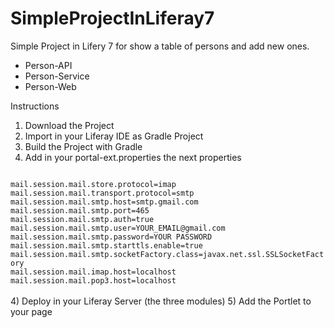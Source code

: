 # SimpleProjectInLiferay7

Simple Project in Lifery 7 for show a table of persons and add new ones.

- Person-API
- Person-Service
- Person-Web

Instructions
1) Download the Project
2) Import in your Liferay IDE as Gradle Project
3) Build the Project with Gradle
4) Add in your portal-ext.properties the next properties
<code>
mail.session.mail.store.protocol=imap
mail.session.mail.transport.protocol=smtp
mail.session.mail.smtp.host=smtp.gmail.com
mail.session.mail.smtp.port=465
mail.session.mail.smtp.auth=true
mail.session.mail.smtp.user=YOUR_EMAIL@gmail.com
mail.session.mail.smtp.password=YOUR PASSWORD
mail.session.mail.smtp.starttls.enable=true
mail.session.mail.smtp.socketFactory.class=javax.net.ssl.SSLSocketFactory
mail.session.mail.imap.host=localhost
mail.session.mail.pop3.host=localhost
</code>
</br>
4) Deploy in your Liferay Server (the three modules)
5) Add the Portlet to your page
